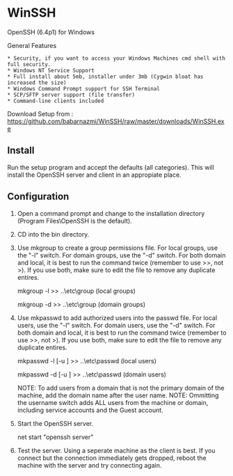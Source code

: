 WinSSH
======

OpenSSH (6.4p1) for Windows 

General Features

    * Security, if you want to access your Windows Machines cmd shell with full security.
    * Windows NT Service Support
    * Full install about 5mb, installer under 3mb (Cygwin bloat has increased the size)
    * Windows Command Prompt support for SSH Terminal
    * SCP/SFTP server support (file transfer)
    * Command-line clients included

Download Setup from : https://github.com/babarnazmi/WinSSH/raw/master/downloads/WinSSH.exe

Install
-------

Run the setup program and accept the defaults (all categories).
This will install the OpenSSH server and client in an appropiate place.


Configuration
-------------
1.  Open a command prompt and change to the installation directory (Program Files\OpenSSH is the default).

2.  CD into the bin directory.

3.  Use mkgroup to create a group permissions file. For local groups, use the "-l" switch. For domain groups, use the "-d" switch.
    For both domain and local, it is best to run the command twice (remember to use >>, not >). If you use both, make sure to edit the file to remove any duplicate entires.

      mkgroup -l >> ..\etc\group      (local groups)
      
      mkgroup -d >> ..\etc\group      (domain groups)

4.  Use mkpasswd to add authorized users into the passwd file. For local users, use the "-l" switch. For domain users, use the "-d" switch.
    For both domain and local, it is best to run the command twice (remember to use >>, not >). If you use both, make sure to edit the file to remove any duplicate entires.

      mkpasswd -l [-u <username>] >> ..\etc\passwd      (local users)
      
      mkpasswd -d [-u <username>] >> ..\etc\passwd      (domain users)

    NOTE: To add users from a domain that is not the primary domain of the machine, add the domain name after the user name.
    NOTE: Ommitting the username switch adds ALL users from the machine or domain, including service accounts and the Guest account.

5.  Start the OpenSSH server.

      net start "openssh server"

6.  Test the server. Using a seperate machine as the client is best. If you connect but the connection immediately gets dropped, reboot the machine with the server and try connecting again.


